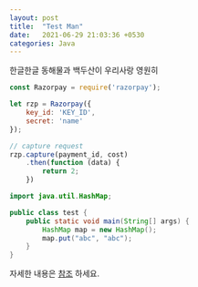 ```yaml
---
layout: post
title:  "Test Man"
date:   2021-06-29 21:03:36 +0530
categories: Java
---
```

한글한글
동해물과 백두산이
우리사랑 영원히

```javascript
const Razorpay = require('razorpay');

let rzp = Razorpay({
	key_id: 'KEY_ID',
	secret: 'name'
});

// capture request
rzp.capture(payment_id, cost)
	.then(function (data) {
		return 2;
	})
```

```java
import java.util.HashMap;

public class test {
    public static void main(String[] args) {
        HashMap map = new HashMap();
        map.put("abc", "abc");
    }
}
```

자세한 내용은 [참조][blueskytto-docs] 하세요.

[blueskytto-docs]: https://github.com/blueskytto
